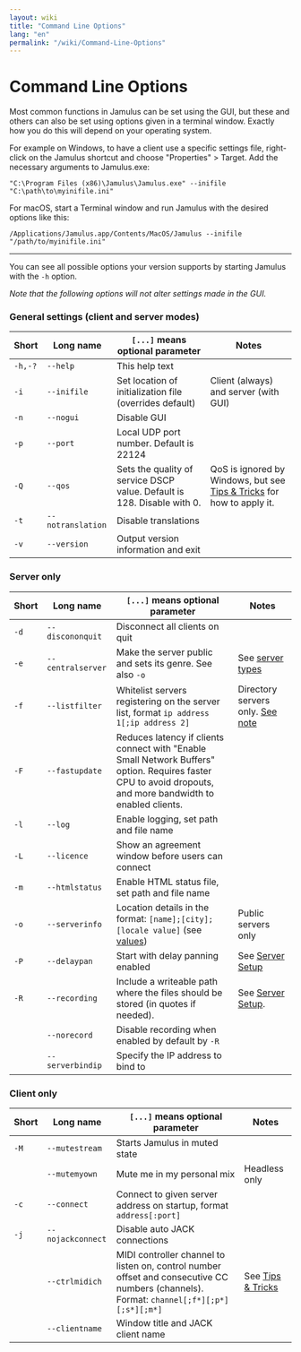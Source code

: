 ```yaml
---
layout: wiki
title: "Command Line Options"
lang: "en"
permalink: "/wiki/Command-Line-Options"
---
```


# Command Line Options

Most common functions in Jamulus can be set using the GUI, but these and others can also be set using options given in a terminal window. Exactly how you do this will depend on your operating system.

For example on Windows, to have a client use a specific settings file, right-click on the Jamulus shortcut and choose "Properties" > Target. Add the necessary arguments to Jamulus.exe:

```shell
"C:\Program Files (x86)\Jamulus\Jamulus.exe" --inifile "C:\path\to\myinifile.ini"
```

For macOS, start a Terminal window and run Jamulus with the desired options like this:

```shell
/Applications/Jamulus.app/Contents/MacOS/Jamulus --inifile "/path/to/myinifile.ini"
```

***

You can see all possible options your version supports by starting Jamulus with the `-h` option.

_Note that the following options will not alter settings made in the GUI._

### General settings (client and server modes)

| Short   | Long name         | `[...]` means optional parameter                                                                             | Notes                                                    |
|---------|-------------------|--------------------------------------------------------------------------------------------------------------|----------------------------------------------------------|
| `-h,-?` | `--help`          | This help text                                                                                               |                                                          |
| `-i`    | `--inifile`       | Set location of initialization file (overrides default)                                                      | Client (always) and server (with GUI)                    |
| `-n`    | `--nogui`         | Disable GUI                                                                                                  |                                                          |
| `-p`    | `--port`          | Local UDP port number. Default is 22124                                                                      |                                                          |
|    `-Q` | `--qos`           | Sets the quality of service DSCP value. Default is 128. Disable with 0.  | QoS is ignored by Windows, but see [Tips & Tricks](Tips-Tricks-More#quality-of-service) for how to apply it. |
| `-t`    | `--notranslation` | Disable translations                                                                                         |                                                          |
| `-v`    | `--version`       | Output version information and exit | |

### Server only

| Short | Long name         | `[...]` means optional parameter                                                                                                                             | Notes                                                                    |
|-------|-------------------|----------------------------------------------------------------------------------------------------------------------------|--------------------------------------------------------------------------|
| `-d`  | `--discononquit`  | Disconnect all clients on quit                                                                                                                               |                                                                          |
| `-e`  | `--centralserver` | Make the server public and sets its genre. See also `-o`                                                                                                    | See [server types](Choosing-a-Server-Type#3-directory)                     |
| `-f`  | `--listfilter`    | Whitelist servers registering on the server list, format `ip address 1[;ip address 2]`                                                                       | Directory servers only. [See note](Choosing-a-Server-Type#3-directory)     |
| `-F`  | `--fastupdate`    | Reduces latency if clients connect with "Enable Small Network Buffers" option. Requires faster CPU to avoid dropouts, and more bandwidth to enabled clients. |                                                                          |
| `-l`  | `--log`           | Enable logging, set path and file name                                                                                                                       |                                                                          |
| `-L`  | `--licence`       | Show an agreement window before users can connect                                                                                                            |                                                                          |
| `-m`  | `--htmlstatus`    | Enable HTML status file, set path and file name                                                                                                              |                                                                          |
| `-o`  | `--serverinfo`    | Location details in the format:  `[name];[city];[locale value]` (see [values](https://doc.qt.io/qt-5/qlocale.html#Country-enum))                      | Public servers only                                                      |
| `-P`  | `--delaypan`      | Start with delay panning enabled                                                                                                                             | See [Server Setup](Server-Win-Mac#other-options) |
| `-R`  | `--recording`     | Include a writeable path where the files should be stored (in quotes if needed).                                                                             | See [Server Setup](Server-Win-Mac#recording).                            |
|       | `--norecord`      | Disable recording when enabled by default by `-R`                                                                                                             |                                                                          |
|       | `--serverbindip` | Specify the IP address to bind to                                 |

### Client only

| Short | Long name         | `[...]` means optional parameter                                                                                                         | Notes                                                                       |
|-------|-------------------|---------------------------------------------------------------------------------------------------------------------------|-----------------------------------------------------------------------------|
| `-M`  | `--mutestream`    | Starts Jamulus in muted state                                                                                                            |                                                                             |
|       | `--mutemyown`     | Mute me in my personal mix                                                                                                               | Headless only                                                               |
| `-c`  | `--connect`       | Connect to given server address on startup, format `address[:port]`                                                                      |                                                                             |
| `-j`  | `--nojackconnect` | Disable auto JACK connections                                                                                                            |                                                                             |
|       | `--ctrlmidich`    | MIDI controller channel to listen on, control number offset and consecutive CC numbers (channels). Format: `channel[;f*][;p*][;s*][;m*]` | See [Tips & Tricks](Tips-Tricks-More#Using-ctrlmidich-for-MIDI-controllers) |
|       | `--clientname`    | Window title and JACK client name                                                                                                        |                                                                             |


